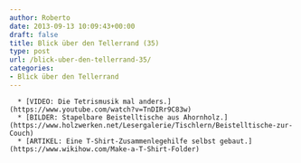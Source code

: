 ```yaml
---
author: Roberto
date: 2013-09-13 10:09:43+00:00
draft: false
title: Blick über den Tellerrand (35)
type: post
url: /blick-uber-den-tellerrand-35/
categories:
- Blick über den Tellerrand
---
```



	  * [VIDEO: Die Tetrismusik mal anders.](https://www.youtube.com/watch?v=TnDIRr9C83w)
	  * [BILDER: Stapelbare Beistelltische aus Ahornholz.](https://www.holzwerken.net/Lesergalerie/Tischlern/Beistelltische-zur-Couch)
	  * [ARTIKEL: Eine T-Shirt-Zusammenlegehilfe selbst gebaut.](https://www.wikihow.com/Make-a-T-Shirt-Folder)

